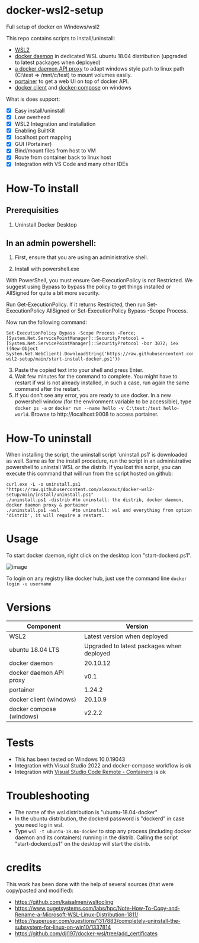 # docker-wsl2-setup
Full setup of docker on Windows/wsl2

This repo contains scripts to install/uninstall:
- [WSL2](https://docs.microsoft.com/en-us/windows/wsl/about)
- [docker daemon](https://github.com/moby/moby) in dedicated WSL ubuntu 18.04 distribution (upgraded to latest packages when deployed)
- [a docker daemon API proxy](https://github.com/alexvaut/windows2wsl-docker-proxy) to adapt windows style path to linux path (C:\test => /mnt/c/test) to mount volumes easily.
- [portainer](https://www.portainer.io/) to get a web UI on top of docker API.
- [docker client](https://github.com/moby/moby) and [docker-compose](https://github.com/docker/compose) on windows

What is does support:

- [x] Easy install/uninstall
- [x] Low overhead
- [x] WSL2 Integration and installation
- [x] Enabling BuiltKit
- [x] localhost port mapping
- [x] GUI (Portainer)
- [x] Bind/mount files from host to VM
- [x] Route from container back to linux host
- [x] Integration with VS Code and many other IDEs

# How-To install

## Prerequisities

1. Uninstall Docker Desktop

## In an admin powershell:

1. First, ensure that you are using an administrative shell.

2. Install with powershell.exe

With PowerShell, you must ensure Get-ExecutionPolicy is not Restricted. We suggest using Bypass to bypass the policy to get things installed or AllSigned for quite a bit more security.

Run Get-ExecutionPolicy. If it returns Restricted, then run Set-ExecutionPolicy AllSigned or Set-ExecutionPolicy Bypass -Scope Process.

Now run the following command:

````
Set-ExecutionPolicy Bypass -Scope Process -Force; [System.Net.ServicePointManager]::SecurityProtocol = [System.Net.ServicePointManager]::SecurityProtocol -bor 3072; iex ((New-Object System.Net.WebClient).DownloadString('https://raw.githubusercontent.com/alexvaut/docker-wsl2-setup/main/start-install-docker.ps1'))
````

3.  Paste the copied text into your shell and press Enter.
4.  Wait few minutes for the command to complete. You might have to restart if wsl is not already installed, in such a case, run again the same command after the restart.
5.  If you don't see any error, you are ready to use docker. In a new powershell window (for the environment variable to be accessible), type `docker ps -a` or `docker run --name hello -v C:\test:/test hello-world`. Browse to http://localhost:9008 to access portainer.

# How-To uninstall

When installing the script, the uninstall script 'uninstall.ps1' is downloaded as well. Same as for the install procedure, run the script in an administrative powershell to uninstall WSL or the distrib.
If you lost this script, you can execute this command that will run from the script hosted on github:

````
curl.exe -L -o uninstall.ps1 "https://raw.githubusercontent.com/alexvaut/docker-wsl2-setup/main/install/uninstall.ps1"
./uninstall.ps1 -distrib #to uninstall: the distrib, docker daemon, docker daemon proxy & portainer 
./uninstall.ps1 -wsl     #to uninstall: wsl and everything from option 'distrib', it will require a restart.
````

# Usage

To start docker daemon, right click on the desktop icon "start-dockerd.ps1". 

![image](https://user-images.githubusercontent.com/20702322/146447447-307286b1-338b-4367-9462-d443e7a4efc4.png)

To login on any registry like docker hub, just use the command line ``docker login -u username``

# Versions

| Component  | Version |
| ------------- | ------------- |
| WSL2  | Latest version when deployed  |
| ubuntu 18.04 LTS  | Upgraded to latest packages when deployed  |
| docker daemon  | 20.10.12  |
| docker daemon API proxy  | v0.1  |
| portainer  | 1.24.2 |
| docker client (windows) | 20.10.9  |
| docker compose (windows) | v2.2.2  |

# Tests

- This has been tested on Windows 10.0.19043
- Integration with Visual Studio 2022 and docker-compose workflow is ok
- Integration with [Visual Studio Code Remote - Containers](https://code.visualstudio.com/docs/remote/containers) is ok

# Troubleshooting

- The name of the wsl distribution is "ubuntu-18.04-docker"
- In the ubuntu distribution, the dockerd password is "dockerd" in case you need log in wsl.
- Type ``wsl -t ubuntu-18.04-docker`` to stop any process (including docker daemon and its containers) running in the distrib. Calling the script "start-dockerd.ps1" on the desktop will start the distrib.

# credits

This work has been done with the help of several sources (that were copy/pasted and modified):
- https://github.com/kaisalmen/wsltooling
- https://www.pugetsystems.com/labs/hpc/Note-How-To-Copy-and-Rename-a-Microsoft-WSL-Linux-Distribution-1811/
- https://superuser.com/questions/1317883/completely-uninstall-the-subsystem-for-linux-on-win10/1337814
- https://github.com/djl197/docker-wsl/tree/add_certificates

